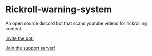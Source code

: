 # Rickroll-warning-system
 An open source discord bot that scans youtube videos for rickrolling content.
 
[Invite the bot!](https://discordapp.com/oauth2/authorize?client_id=687454860907511881&scope=bot&permissions=67456001)

[Join the support server!](https://discord.gg/3nhhWPF)